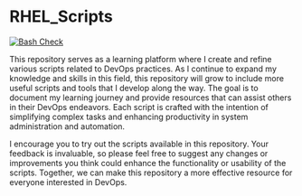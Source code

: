 # RHEL_Scripts
[![Bash Check](https://github.com/dhruvmistry2000/RHEL_Scripts/actions/workflows/bash-check.yml/badge.svg)](https://github.com/dhruvmistry2000/RHEL_Scripts/actions/workflows/bash-check.yml)

This repository serves as a learning platform where I create and refine various scripts related to DevOps practices. As I continue to expand my knowledge and skills in this field, this repository will grow to include more useful scripts and tools that I develop along the way. The goal is to document my learning journey and provide resources that can assist others in their DevOps endeavors. Each script is crafted with the intention of simplifying complex tasks and enhancing productivity in system administration and automation.

I encourage you to try out the scripts available in this repository. Your feedback is invaluable, so please feel free to suggest any changes or improvements you think could enhance the functionality or usability of the scripts. Together, we can make this repository a more effective resource for everyone interested in DevOps.


